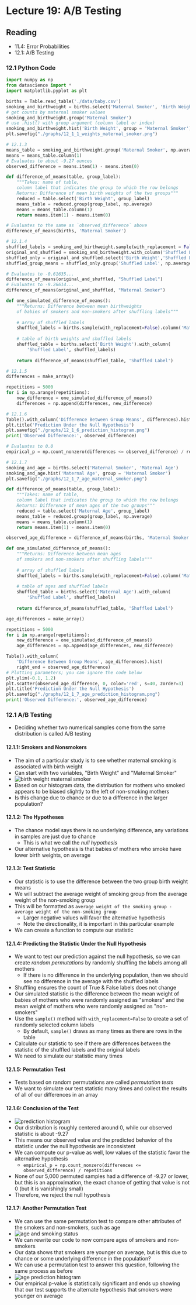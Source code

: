 # Lecture 19: A/B Testing

## Reading
- 11.4: Error Probabilities
- 12.1: A/B Testing

### 12.1 Python Code
```python
import numpy as np
from datascience import *
import matplotlib.pyplot as plt

births = Table.read_table('./data/baby.csv')
smoking_and_birthweight = births.select('Maternal Smoker', 'Birth Weight')
# get counts by maternal smoker values
smoking_and_birthweight.group('Maternal Smoker')
# use .hist() with group argument (column label or index)
smoking_and_birthweight.hist('Birth Weight', group = 'Maternal Smoker')
plt.savefig("./graphs/12_1_1_weights_maternal_smoker.png")

# 12.1.3
means_table = smoking_and_birthweight.group('Maternal Smoker', np.average)
means = means_table.column(1)
# Evaluates to about -9.27 ounces
observed_difference = means.item(1) - means.item(0)

def difference_of_means(table, group_label):
    """Takes: name of table,
    column label that indicates the group to which the row belongs
    Returns: Difference of mean birth weights of the two groups"""
    reduced = table.select('Birth Weight', group_label)
    means_table = reduced.group(group_label, np.average)
    means = means_table.column(1)
    return means.item(1) - means.item(0)

# Evaluates to the same as `observed_difference` above
difference_of_means(births, 'Maternal Smoker')

# 12.1.4
shuffled_labels = smoking_and_birthweight.sample(with_replacement = False).column(0)
original_and_shuffled = smoking_and_birthweight.with_column('Shuffled Label', shuffled_labels)
shuffled_only = original_and_shuffled.select('Birth Weight','Shuffled Label')
shuffled_group_means = shuffled_only.group('Shuffled Label', np.average)

# Evaluates to -0.61635...
difference_of_means(original_and_shuffled, "Shuffled Label")
# Evaluates to -9.26614...
difference_of_means(original_and_shuffled, "Maternal Smoker")

def one_simulated_difference_of_means():
    """Returns: Difference between mean birthweights
    of babies of smokers and non-smokers after shuffling labels"""
    
    # array of shuffled labels
    shuffled_labels = births.sample(with_replacement=False).column('Maternal Smoker')
    
    # table of birth weights and shuffled labels
    shuffled_table = births.select('Birth Weight').with_column(
        'Shuffled Label', shuffled_labels)
    
    return difference_of_means(shuffled_table, 'Shuffled Label')

# 12.1.5
differences = make_array()

repetitions = 5000
for i in np.arange(repetitions):
    new_difference = one_simulated_difference_of_means()
    differences = np.append(differences, new_difference)

# 12.1.6
Table().with_column('Difference Between Group Means', differences).hist()
plt.title('Prediction Under the Null Hypothesis')
plt.savefig("./graphs/12_1_6_prediction_histogram.png")
print('Observed Difference:', observed_difference)

# Evaluates to 0.0
empirical_p = np.count_nonzero(differences <= observed_difference) / repetitions

# 12.1.7
smoking_and_age = births.select('Maternal Smoker', 'Maternal Age')
smoking_and_age.hist('Maternal Age', group = 'Maternal Smoker')
plt.savefig("./graphs/12_1_7_age_maternal_smoker.png")

def difference_of_means(table, group_label):
    """Takes: name of table,
    column label that indicates the group to which the row belongs
    Returns: Difference of mean ages of the two groups"""
    reduced = table.select('Maternal Age', group_label)
    means_table = reduced.group(group_label, np.average)
    means = means_table.column(1)
    return means.item(1) - means.item(0)

observed_age_difference = difference_of_means(births, 'Maternal Smoker')

def one_simulated_difference_of_means():
    """Returns: Difference between mean ages
    of smokers and non-smokers after shuffling labels"""
    
    # array of shuffled labels
    shuffled_labels = births.sample(with_replacement=False).column('Maternal Smoker')
    
    # table of ages and shuffled labels
    shuffled_table = births.select('Maternal Age').with_column(
        'Shuffled Label', shuffled_labels)
    
    return difference_of_means(shuffled_table, 'Shuffled Label')

age_differences = make_array()

repetitions = 5000
for i in np.arange(repetitions):
    new_difference = one_simulated_difference_of_means()
    age_differences = np.append(age_differences, new_difference)

Table().with_column(
    'Difference Between Group Means', age_differences).hist(
    right_end = observed_age_difference)
# Plotting parameters; you can ignore the code below
plt.ylim(-0.1, 1.2)
plt.scatter(observed_age_difference, 0, color='red', s=40, zorder=3)
plt.title('Prediction Under the Null Hypothesis')
plt.savefig("./graphs/12_1_7_age_prediction_histogram.png")
print('Observed Difference:', observed_age_difference)
```

### 12.1 A/B Testing
- Deciding whether two numerical samples come from the same distribution is called A/B testing
#### 12.1.1: Smokers and Nonsmokers
- The aim of a particular study is to see whether maternal smoking is associated with birth weight
- Can start with two variables, "Birth Weight" and "Maternal Smoker"
- ![birth weight maternal smoker](/graphs/12_1_1_weights_maternal_smoker.png)
- Based on our histogram data, the distribution for mothers who smoked appears to be biased slightly to the left of non-smoking mothers
- Is this change due to chance or due to a difference in the larger population?
#### 12.1.2: The Hypotheses
- The chance model says there is no underlying difference, any variations in samples are just due to chance
  - This is what we call the *null hypothesis*
- Our alternative hypothesis is that babies of mothers who smoke have lower birth weights, on average
#### 12.1.3: Test Statistic
- Our statistic is to use the difference between the two group birth weight means
- We will subtract the average weight of smoking group from the average weight of the non-smoking group
- This will be formatted as `average weight of the smoking group - average weight of the non-smoking group`
  - Larger negative values will favor the alternative hypothesis
  - Note the directionality, it is important in this particular example
- We can create a function to compute our statistic
#### 12.1.4: Predicting the Statistic Under the Null Hypothesis
- We want to test our prediction against the null hypothesis, so we can create *random permutations* by randomly shuffling the labels among all mothers
  - If there is no difference in the underlying population, then we should see no difference in the average with the shuffled labels
- Shuffling ensures the count of True & False labels does not change
- Our simulated statistic is the difference between the mean weight of babies of mothers who were randomly assigned as "smokers" and the mean weight of mothers who were randomly assigned as "non-smokers"
- Use the `sample()` method with `with_replacement=False` to create a set of randomly selected column labels
  - By default, `sample()` draws as many times as there are rows in the table
- Calculate our statistic to see if there are differences between the statistic of the shuffled labels and the original labels
- We need to simulate our statistic many times
#### 12.1.5: Permutation Test
- Tests based on random permutations are called *permutation tests*
- We want to simulate our test statistic many times and collect the results of all of our differences in an array
#### 12.1.6: Conclusion of the Test
- ![prediction histogram](/graphs/12_1_6_prediction_histogram.png)
- Our distribution is roughly centered around 0, while our observed statistic is about -9.27
- This means our observed value and the predicted behavior of the statistic under the null hypothesis are inconsistent
- We can compute our p-value as well, low values of the statistic favor the alternative hypothesis
  - `empirical_p = np.count_nonzero(differences <= observed_difference) / repetitions`
- None of our 5,000 permuted samples had a difference of -9.27 or lower, but this is an approximation, the exact chance of getting that value is not 0 (but it is vanishingly small)
- Therefore, we reject the null hypothesis
#### 12.1.7: Another Permutation Test
- We can use the same permutation test to compare other attributes of the smokers and non-smokers, such as age
- ![age and smoking status](/graphs/12_1_7_age_maternal_smoker.png)
- We can rewrite our code to now compare ages of smokers and non-smokers
- Our data shows that smokers are younger on average, but is this due to chance or some underlying difference in the population?
- We can use a permutation test to answer this question, following the same process as before
- ![age prediction histogram](/graphs/12_1_7_age_prediction_histogram.png)
- Our empirical p-value is statistically significant and ends up showing that our test supports the alternate hypothesis that smokers were younger on average